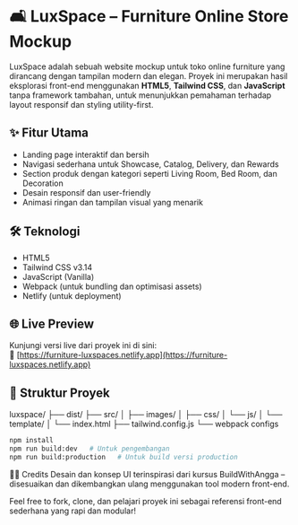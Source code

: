# 🛋️ LuxSpace – Furniture Online Store Mockup

LuxSpace adalah sebuah website mockup untuk toko online furniture yang dirancang dengan tampilan modern dan elegan. Proyek ini merupakan hasil eksplorasi front-end menggunakan **HTML5**, **Tailwind CSS**, dan **JavaScript** tanpa framework tambahan, untuk menunjukkan pemahaman terhadap layout responsif dan styling utility-first.

## ✨ Fitur Utama

- Landing page interaktif dan bersih
- Navigasi sederhana untuk Showcase, Catalog, Delivery, dan Rewards
- Section produk dengan kategori seperti Living Room, Bed Room, dan Decoration
- Desain responsif dan user-friendly
- Animasi ringan dan tampilan visual yang menarik

## 🛠️ Teknologi

- HTML5
- Tailwind CSS v3.14
- JavaScript (Vanilla)
- Webpack (untuk bundling dan optimisasi assets)
- Netlify (untuk deployment)

## 🌐 Live Preview

Kunjungi versi live dari proyek ini di sini:  
🔗 [https://furniture-luxspaces.netlify.app](https://furniture-luxspaces.netlify.app)

## 📁 Struktur Proyek

luxspace/
├── dist/
├── src/
│ ├── images/
│ ├── css/
│ └── js/
│ └── template/
│     └── index.html
├── tailwind.config.js
└── webpack configs

```bash
npm install
npm run build:dev   # Untuk pengembangan
npm run build:production   # Untuk build versi production
```

🧑‍🎨 Credits
Desain dan konsep UI terinspirasi dari kursus BuildWithAngga – disesuaikan dan dikembangkan ulang menggunakan tool modern front-end.

Feel free to fork, clone, dan pelajari proyek ini sebagai referensi front-end sederhana yang rapi dan modular!
